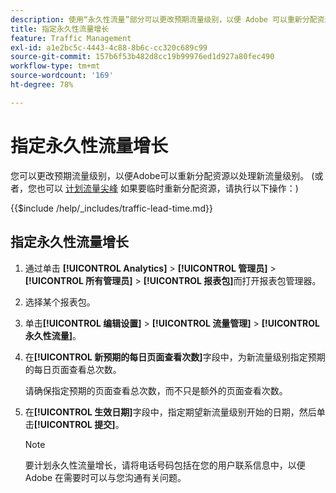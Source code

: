```yaml
---
description: 使用“永久性流量”部分可以更改预期流量级别，以便 Adobe 可以重新分配资源来处理新的流量级别。
title: 指定永久性流量增长
feature: Traffic Management
exl-id: a1e2bc5c-4443-4c88-8b6c-cc320c689c99
source-git-commit: 157b6f53b482d8cc19b99976ed1d927a80fec490
workflow-type: tm+mt
source-wordcount: '169'
ht-degree: 78%

---
```


# 指定永久性流量增长

您可以更改预期流量级别，以便Adobe可以重新分配资源以处理新流量级别。 (或者，您也可以 [计划流量尖峰](/help/admin/admin/c-manage-report-suites/c-edit-report-suites/c-traffic-management/t-traffic-schedule-spike.md) 如果要临时重新分配资源，请执行以下操作：)

{{$include /help/_includes/traffic-lead-time.md}}

## 指定永久性流量增长

1. 通过单击 **[!UICONTROL Analytics]** > **[!UICONTROL 管理员]** > **[!UICONTROL 所有管理员]** > **[!UICONTROL 报表包]**&#x200B;而打开报表包管理器。
1. 选择某个报表包。
1. 单击&#x200B;**[!UICONTROL 编辑设置]** > **[!UICONTROL 流量管理]** > **[!UICONTROL 永久性流量]**。
1. 在&#x200B;**[!UICONTROL 新预期的每日页面查看次数]**&#x200B;字段中，为新流量级别指定预期的每日页面查看总次数。

   请确保指定预期的页面查看总次数，而不只是额外的页面查看次数。
1. 在&#x200B;**[!UICONTROL 生效日期]**&#x200B;字段中，指定期望新流量级别开始的日期，然后单击&#x200B;**[!UICONTROL 提交]**。

   >[!NOTE]
   >
   >要计划永久性流量增长，请将电话号码包括在您的用户联系信息中，以便 Adobe 在需要时可以与您沟通有关问题。
